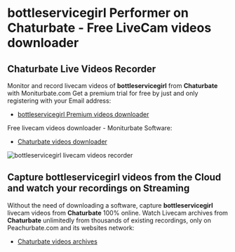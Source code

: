 # bottleservicegirl Performer on Chaturbate - Free LiveCam videos downloader

## Chaturbate Live Videos Recorder

Monitor and record livecam videos of **bottleservicegirl** from **Chaturbate** with Moniturbate.com
Get a premium trial for free by just and only registering with your Email address:
* [bottleservicegirl Premium videos downloader](https://moniturbate.com/request-demo-licence-key.html)

Free livecam videos downloader - Moniturbate Software:
* [Chaturbate videos downloader](https://moniturbate.com/moniturbate-download-software.html)

![bottleservicegirl livecam videos recorder](https://peachurnet.com/templates/moniturbate-software.png)


## Capture bottleservicegirl videos from the Cloud and watch your recordings on Streaming

Without the need of downloading a software, capture **bottleservicegirl** livecam videos from **Chaturbate** 100% online.
Watch Livecam archives from **Chaturbate** unlimitedly from thousands of existing recordings, only on Peachurbate.com and its websites network:
* [Chaturbate videos archives](https://peachurnet.com/)